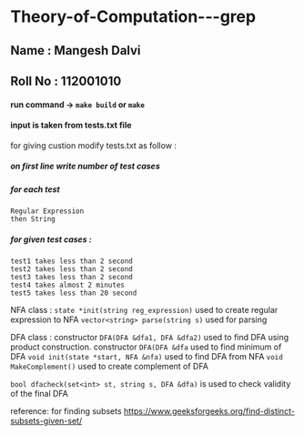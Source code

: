 # Theory-of-Computation---grep

## Name : Mangesh Dalvi

## Roll No : 112001010

#### run command -> ``` make build ``` or ``` make ```

#### input is taken from tests.txt file
for giving custion modify tests.txt as follow : 

##### on first line write number of test cases

##### for each test 

    Regular Expression 
    then String

##### for given test cases : 
    test1 takes less than 2 second
    test2 takes less than 2 second
    test3 takes less than 2 second
    test4 takes almost 2 minutes
    test5 takes less than 20 second

NFA class : 
    ```state *init(string reg_expression)``` used to create regular expression to NFA
    ```vector<string> parse(string s)``` used for parsing

DFA class :
    constructor ```DFA(DFA &dfa1, DFA &dfa2)``` used to find DFA using product construction.
    constructor ```DFA(DFA &dfa``` used to find minimum of DFA
    ```void init(state *start, NFA &nfa)``` used to find DFA from NFA
    ```void MakeComplement()``` used to create complement of DFA

```bool dfacheck(set<int> st, string s, DFA &dfa)``` is used to check validity of the final DFA

reference:
    for finding subsets
    https://www.geeksforgeeks.org/find-distinct-subsets-given-set/
